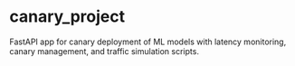 # canary_project
FastAPI app for canary deployment of ML models with latency monitoring, canary management, and traffic simulation scripts.
